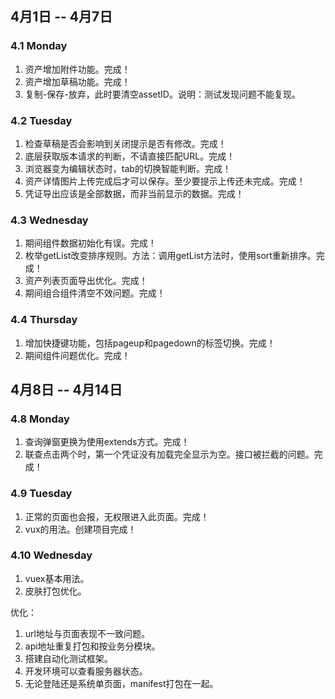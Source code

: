 ## 4月1日 -- 4月7日

### 4.1 Monday
1. 资产增加附件功能。完成！
1. 资产增加草稿功能。完成！
3. 复制-保存-放弃，此时要清空assetID。说明：测试发现问题不能复现。

### 4.2 Tuesday
1. 检查草稿是否会影响到关闭提示是否有修改。完成！
2. 底层获取版本请求的判断，不请直接匹配URL。完成！
3. 浏览器变为编辑状态时，tab的切换智能判断。完成！
4. 资产详情图片上传完成后才可以保存。至少要提示上传还未完成。完成！
5. 凭证导出应该是全部数据，而非当前显示的数据。完成！

### 4.3 Wednesday
1. 期间组件数据初始化有误。完成！
2. 枚举getList改变排序规则。方法：调用getList方法时，使用sort重新排序。完成！
3. 资产列表页面导出优化。完成！
4. 期间组合组件清空不效问题。完成！

### 4.4 Thursday
1. 增加快捷键功能，包括pageup和pagedown的标签切换。完成！
2. 期间组件问题优化。完成！

## 4月8日 -- 4月14日

### 4.8 Monday
1. 查询弹窗更换为使用extends方式。完成！
2. 联查点击两个时，第一个凭证没有加载完全显示为空。接口被拦截的问题。完成！

### 4.9 Tuesday
1. 正常的页面也会报，无权限进入此页面。完成！
2. vux的用法。创建项目完成！

### 4.10 Wednesday
1. vuex基本用法。
2. 皮肤打包优化。

优化：
1. url地址与页面表现不一致问题。
1. api地址重复打包和按业务分模块。
1. 搭建自动化测试框架。
1. 开发环境可以查看服务器状态。
1. 无论登陆还是系统单页面，manifest打包在一起。
